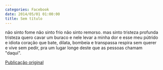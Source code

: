 ```yaml
---
categories: Facebook
date: 2014/05/01 01:00:00
title: Sem título
---
```


não sinto fome
não sinto frio
não sinto remorso.
mas sinto tristeza
profunda tristeza
quero cavar um buraco
e nele levar a minha dor
e esse meu pútrido e idiota coração
que bate, dilata, bombeia e transpassa
respira sem querer
e vive sem pedir,
pra um lugar longe
deste que as pessoas chamam "daqui".

[Publicação original](https://www.facebook.com/permalink.php?story_fbid=1418068051796892&id=1418031755133855)
